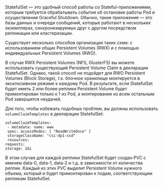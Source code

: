 StatefulSet — это удобный способ работы со Stateful-приложениями, которым требуется обрабатывать события об остановке работы Pod и осуществления Graceful Shutdown. Обычно, такие приложения — это базы данных и очереди сообщений, которые работают в нескольких экземплярах, синхронизируемых друг с другом посредством репликации или кластеризации.

Существует несколько способов организации таких схем: с использованием общих Persistent Volumes (RWX) и с помощью индивидуальных Persistent Volumes (RWO).

В случае RWX Persistent Volumes (NFS, GlusterFS) вы можете использовать существующий Persistent Volume Claim в декларации StatefulSet. Однако, такой способ не подойдет для RWO Persistent Volumes (Block Storage), т.к. блочное хранилище монтируется в эксклюзивном режиме к каждому Pod. В результате, если StatefulSet будет иметь 2 или более реплики Persistent Volume будет примонтирован только к 1 из Pod, а монтирование ко всем остальным Pod завершится неудачей.

Для того, чтобы избежать подобных проблем, вы должны использовать `volumeClaimTemplates` в декларации StatefulSet:
```
volumeClaimTemplates:
 - metadata: name: www
 spec: accessModes: [ "ReadWriteOnce" ]
 storageClassName: "csi-dp1-ssd"
 resources: 
requests: 
storage: 1Gi
```
В этом случае для каждой реплики StatefulSet будет создан PVC с именем data-0, data-1, data-2 и т.д. в зависимости от количества реплик. Каждый из этих PVC выделит Persistent Volume нужного объема, который и будет примонтирован к подам, соответствующим репликам StatefulSet.
